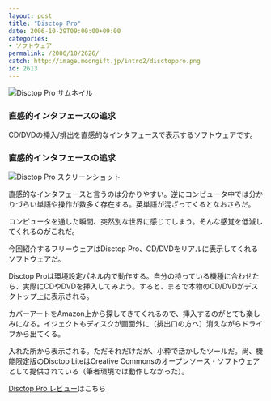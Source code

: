```yaml
---
layout: post
title: "Disctop Pro"
date: 2006-10-29T09:00:00+09:00
categories:
- ソフトウェア
permalink: /2006/10/2626/
catch: http://image.moongift.jp/intro2/disctoppro.png
id: 2613
---
```

 ![Disctop Pro サムネイル](http://image.moongift.jp/intro2/disctoppro.t.png "Disctop Pro サムネイル")
  

### 直感的インタフェースの追求
  
CD/DVDの挿入/排出を直感的なインタフェースで表示するソフトウェアです。  
<!--more-->  

### 直感的インタフェースの追求
  

![Disctop Pro スクリーンショット](http://image.moongift.jp/intro2/disctoppro.png "Disctop Pro スクリーンショット")

  

直感的なインタフェースと言うのは分かりやすい。逆にコンピュータ中では分かりづらい単語や操作が数多く存在する。英単語が混ざってくるとなおさらだ。

  

コンピュータを通した瞬間、突然別な世界に感じてしまう。そんな感覚を低減してくれるのがこれだ。

  

今回紹介するフリーウェアはDisctop Pro、CD/DVDをリアルに表示してくれるソフトウェアだ。

  

Disctop Proは環境設定パネル内で動作する。自分の持っている機種に合わせたら、実際にCDやDVDを挿入してみよう。すると、まるで本物のCD/DVDがデスクトップ上に表示される。

  

カバーアートをAmazon上から探してきてくれるので、挿入するのがとても楽しみになる。イジェクトもディスクが画面外に（排出口の方へ）消えながらドライブから出てくる。

  

入れた所から表示される。ただそれだけだが、小粋で活かしたツールだ。尚、機能限定版のDisctop LiteはCreative Commonsのオープンソース・ソフトウェアとして提供されている（筆者環境では動作しなかった）。

  

[Disctop Pro レビュー](http://fw.moongift.jp/review/i-2627.html)はこちら

